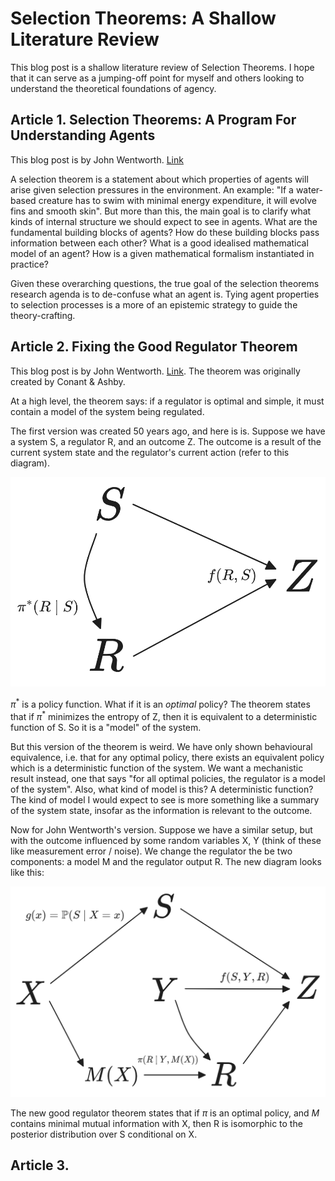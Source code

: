 # Selection Theorems: A Shallow Literature Review

This blog post is a shallow literature review of Selection Theorems. I hope that it can serve as a jumping-off point for myself and others looking to understand the theoretical foundations of agency.

## Article 1. Selection Theorems: A Program For Understanding Agents  
This blog post is by John Wentworth. [Link](https://www.lesswrong.com/posts/tdcLpkydLwcKwbKre/understanding-selection-theorems)

A selection theorem is a statement about which properties of agents will arise given selection pressures in the environment. An example: "If a water-based creature has to swim with minimal energy expenditure, it will evolve fins and smooth skin". But more than this, the main goal is to clarify what kinds of internal structure we should expect to see in agents. What are the fundamental building blocks of agents? How do these building blocks pass information between each other? What is a good idealised mathematical model of an agent? How is a given mathematical formalism instantiated in practice?

Given these overarching questions, the true goal of the selection theorems research agenda is to de-confuse what an agent is. Tying agent properties to selection processes is a more of an epistemic strategy to guide the theory-crafting.

## Article 2. Fixing the Good Regulator Theorem
This blog post is by John Wentworth. [Link](https://www.lesswrong.com/posts/Dx9LoqsEh3gHNJMDk/fixing-the-good-regulator-theorem). The theorem was originally created by Conant & Ashby.

At a high level, the theorem says: if a regulator is optimal and simple, it must contain a model of the system being regulated.

The first version was created 50 years ago, and here is is. Suppose we have a system S, a regulator R, and an outcome Z. The outcome is a result of the current system state and the regulator's current action (refer to this diagram).

![](pictures/goodreg_original.png)

$\pi^*$ is a policy function. What if it is an *optimal* policy? The theorem states that if $\pi^*$ minimizes the entropy of Z, then it is equivalent to a deterministic function of S. So it is a "model" of the system.

But this version of the theorem is weird. We have only shown behavioural equivalence, i.e. that for any optimal policy, there exists an equivalent policy which is a deterministic function of the system. We want a mechanistic result instead, one that says "for all optimal policies, the regulator is a model of the system". Also, what kind of model is this? A deterministic function? The kind of model I would expect to see is more something like a summary of the system state, insofar as the information is relevant to the outcome.

Now for John Wentworth's version. Suppose we have a similar setup, but with the outcome influenced by some random variables X, Y (think of these like measurement error / noise). We change the regulator the be two components: a model M and the regulator output R. The new diagram looks like this:

![](pictures/goodreg_mechanistic.png)

The new good regulator theorem states that if $\pi$ is an optimal policy, and $M$ contains minimal mutual information with X, then R is isomorphic to the posterior distribution over S conditional on X.

## Article 3.